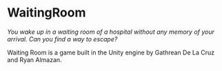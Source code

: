 # WaitingRoom

*You wake up in a waiting room of a hospital without any memory of your arrival. Can you find a way to escape?*

Waiting Room is a game built in the Unity engine by Gathrean De La Cruz and Ryan Almazan.
